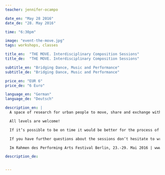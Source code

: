 ```yaml
---
teacher: jennifer-ocampo

date_en: "May 28 2016"
date_de: "28. May 2016"

time: "6:30pm"

image: "event-the-move.jpg"
tags: workshops, classes

title_en:  "THE MOVE. Interdisciplinary Composition Sessions"
title_de:  "THE MOVE. Interdisciplinary Composition Sessions"

subtitle_en: "Bridging Dance, Music and Performance"
subtitle_de: "Bridging Dance, Music and Performance"

price_en: "EUR 6"
price_de: "6 Euro"

language_en: "German"
language_de: "Deutsch"

description_en: |
  A space of research for urban people to move, share and exchange with each other. All dancers, movers, performers and musicians are welcome. The sessions are guided by the choreographer Jennifer Ocampo Monsalve who, together with URBANRAUM, is interested to offer a space to enrich our tools for improvisation, creation and composition.

  All levels are welcome!

  If it’s possible to be on time it would be better for the process of the session but you can jump in as well in case you can’t make it on time.

  If you have further questions about the sessions don’t hesitate to write to the choreographer, Jennifer Ocampo Monsalve.

  Im Rahmen des Performing Arts Festival Berlin, 23.-29. Mai 2016 | www.performingarts-festival.de

description_de:


---
```

